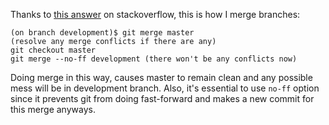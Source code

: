 Thanks to [this answer](https://stackoverflow.com/a/14168817) on stackoverflow, this is how I merge branches:
```
(on branch development)$ git merge master
(resolve any merge conflicts if there are any)
git checkout master
git merge --no-ff development (there won't be any conflicts now)
```

Doing merge in this way, causes master to remain clean and any possible mess will be in development branch. Also, it's essential to use `no-ff` option since it prevents git from doing fast-forward and makes a new commit for this merge anyways.